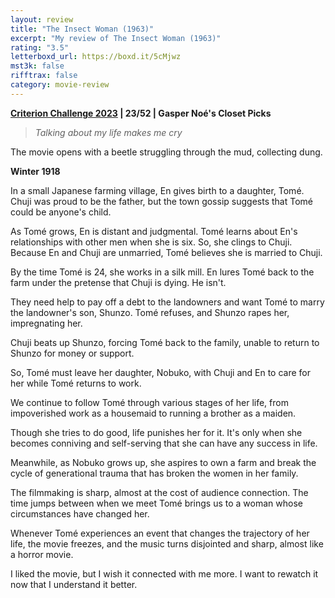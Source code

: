 ```yaml
---
layout: review
title: "The Insect Woman (1963)"
excerpt: "My review of The Insect Woman (1963)"
rating: "3.5"
letterboxd_url: https://boxd.it/5cMjwz
mst3k: false
rifftrax: false
category: movie-review
---
```


<a href="https://boxd.it/pXW6q/detail" title="Criterion Challenge 2023" style="font-weight: bold;" target="_blank" rel="noopener">Criterion Challenge 2023</a><b> | 23/52 | Gasper Noé's Closet Picks</b>

<blockquote><i>Talking about my life makes me cry</i></blockquote>

The movie opens with a beetle struggling through the mud, collecting dung.

<b>Winter 1918</b>

In a small Japanese farming village, En gives birth to a daughter, Tomé. Chuji was proud to be the father, but the town gossip suggests that Tomé could be anyone's child.

As Tomé grows, En is distant and judgmental. Tomé learns about En's relationships with other men when she is six. So, she clings to Chuji. Because En and Chuji are unmarried, Tomé believes she is married to Chuji.

By the time Tomé is 24, she works in a silk mill. En lures Tomé back to the farm under the pretense that Chuji is dying. He isn't.

They need help to pay off a debt to the landowners and want Tomé to marry the landowner's son, Shunzo. Tomé refuses, and Shunzo rapes her, impregnating her.

Chuji beats up Shunzo, forcing Tomé back to the family, unable to return to Shunzo for money or support.

So, Tomé must leave her daughter, Nobuko, with Chuji and En to care for her while Tomé returns to work.

We continue to follow Tomé through various stages of her life, from impoverished work as a housemaid to running a brother as a maiden.

Though she tries to do good, life punishes her for it. It's only when she becomes conniving and self-serving that she can have any success in life.

Meanwhile, as Nobuko grows up, she aspires to own a farm and break the cycle of generational trauma that has broken the women in her family.

The filmmaking is sharp, almost at the cost of audience connection. The time jumps between when we meet Tomé brings us to a woman whose circumstances have changed her.

Whenever Tomé experiences an event that changes the trajectory of her life, the movie freezes, and the music turns disjointed and sharp, almost like a horror movie.

I liked the movie, but I wish it connected with me more. I want to rewatch it now that I understand it better.
